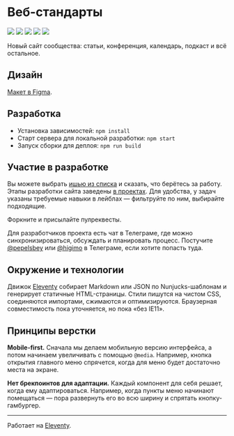 # Веб-стандарты
![](https://github.com/web-standards-ru/web-standards.ru/workflows/EditorConfig/badge.svg)
![](https://github.com/web-standards-ru/web-standards.ru/workflows/Markdown/badge.svg)
![](https://github.com/web-standards-ru/web-standards.ru/workflows/HTML/badge.svg)
![](https://github.com/web-standards-ru/web-standards.ru/workflows/CSS/badge.svg)
![](https://github.com/web-standards-ru/web-standards.ru/workflows/Deploy/badge.svg)

Новый сайт сообщества: статьи, конференция, календарь, подкаст и всё остальное.

## Дизайн

[Макет в Figma](https://www.figma.com/file/kHj7Cs5lJsKDgFZS0UjOij/milestone-1).

## Разработка

- Установка зависимостей: `npm install`
- Старт сервера для локальной разработки: `npm start`
- Запуск сборки для деплоя: `npm run build`

## Участие в разработке

Вы можете выбрать [ишью из списка](https://github.com/web-standards-ru/web-standards.ru/issues) и сказать, что берётесь за работу. Этапы разработки сайта заведены [в проектах](https://github.com/web-standards-ru/web-standards.ru/projects). Для удобства, у задач указаны требуемые навыки в лейблах — фильтруйте по ним, выбирайте подходящие.

Форкните и присылайте пулреквесты.

Для разработчиков проекта есть чат в Телеграме, где можно синхронизироваться, обсуждать и планировать процесс. Постучите [@pepelsbey](https://t.me/pepelsbey) или [@higimo](https://t.me/higimo) в Телеграме, если хотите попасть туда.

## Окружение и технологии

Движок [Eleventy](https://www.11ty.io/) собирает Markdown или JSON по Nunjucks-шаблонам и генерирует статичные HTML-страницы. Стили пишутся на чистом CSS, соединяются импортами, сжимаются и оптимизируются. Браузерная совместимость пока уточняется, но пока «без IE11».

## Принципы верстки

**Mobile-first.** Сначала мы делаем мобильную версию интерфейса, а потом начинаем увеличивать с помощью `@media`. Например, кнопка открытия главного меню спрячется, когда для меню будет достаточно места на экране.

**Нет брекпоинтов для адаптации.** Каждый компонент для себя решает, когда ему адаптироваться. Например, когда пункты меню начинают помещаться — пора развернуть его во всю ширину и спрятать кнопку-гамбургер.

---
Работает на [Eleventy](https://www.11ty.io/).
